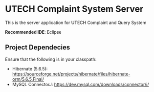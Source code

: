 # UTECH Complaint System Server

This is the server application for UTECH Complaint and Query System

**Recommended IDE**: Eclipse

## Project Dependecies
Ensure that the following is in your classpath:
- Hibernate (5.6.5): https://sourceforge.net/projects/hibernate/files/hibernate-orm/5.6.5.Final/
- MySQL ConnectorJ: https://dev.mysql.com/downloads/connector/j/

